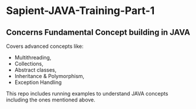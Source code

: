 # Sapient-JAVA-Training-Part-1

## Concerns Fundamental Concept building in JAVA
Covers advanced concepts like:

- Multithreading,
- Collections,
- Abstract classes,
- Inheritance & Polymorphism,
- Exception Handling

This repo includes running examples to understand JAVA concepts including the ones mentioned above.
